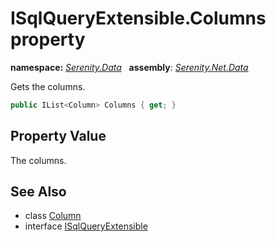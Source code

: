 # ISqlQueryExtensible.Columns property
**namespace:** *[Serenity.Data](../../README.md#serenity.data-namespace)*   **assembly**: *[Serenity.Net.Data](../../README.md)*

Gets the columns.

```csharp
public IList<Column> Columns { get; }
```

## Property Value

The columns.

## See Also

* class [Column](../SqlQuery.Column.md)
* interface [ISqlQueryExtensible](../ISqlQueryExtensible.md)